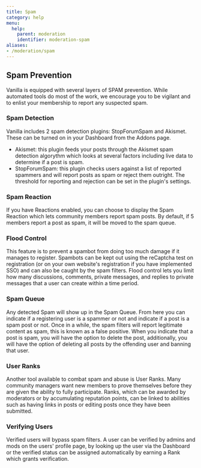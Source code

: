 ```yaml
---
title: Spam
category: help
menu:
  help:
    parent: moderation
    identifier: moderation-spam
aliases:
- /moderation/spam
---
```


## Spam Prevention 

Vanilla is equipped with several layers of SPAM prevention.  While automated tools do most of the work, we encourage you to be vigilant and to enlist your membership to report any suspected spam. 

### Spam Detection 

Vanilla includes 2 spam detection plugins:  StopForumSpam and Akismet.  These can be turned on in your Dashboard from the Addons page. 

* Akismet: this plugin feeds your posts through the Akismet spam detection algorythm which looks at several factors including live data to determine if a post is spam. 
* StopForumSpam:  this plugin checks users against a list of reported spammers and will report posts as spam or reject them outright. The threshold for reporting and rejection can be set in the plugin's settings. 

### Spam Reaction 

If you have Reactions enabled, you can choose to display the Spam Reaction which lets community members report spam posts. By default, if 5 members report a post as spam, it will be moved to the spam queue. 


### Flood Control 

This feature is to prevent a spambot from doing too much damage if it manages to register.  Spambots can be kept out using the reCaptcha test on registration (or on your own website's registration if you have implemented SSO) and can also be caught by the spam filters.    Flood control lets you limit how many discussions, comments, private messages, and replies to private messages that a user can create within a time period. 

### Spam Queue 

Any detected Spam will show up in the Spam Queue.  From here you can indicate if a registering user is a spammer or not and indicate if a post is a spam post or not.  Once in a while, the spam filters will report legitimate content as spam, this is known as a false positive.    When you indicate that a post is spam, you will have the option to delete the post, additionally, you will have the option of deleting all posts by the offending user and banning that user. 

### User Ranks 

Another tool available to combat spam and abuse is User Ranks. Many community managers want new members to prove themselves before they are given the ability to fully participate.  Ranks, which can be awarded by moderators or by accumulating reputation points, can be linked to abilities such as having links in posts or editing posts once they have been submitted.   

### Verifying Users 

Verified users will bypass spam filters. A user can be verified by admins and mods on the users' profile page, by looking up the user via the Dashboard or the verified status can be assigned automatically by earning a Rank which grants verification. 
